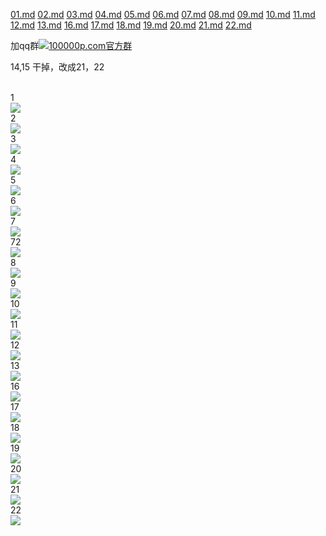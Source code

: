

[01.md](https://github.com/zhangshanhai/readthis-web/blob/master/pm/01.md)
[02.md](https://github.com/zhangshanhai/readthis-web/blob/master/pm/02.md)
[03.md](https://github.com/zhangshanhai/readthis-web/blob/master/pm/03.md)
[04.md](https://github.com/zhangshanhai/readthis-web/blob/master/pm/04.md)
[05.md](https://github.com/zhangshanhai/readthis-web/blob/master/pm/05.md)
[06.md](https://github.com/zhangshanhai/readthis-web/blob/master/pm/06.md)
[07.md](https://github.com/zhangshanhai/readthis-web/blob/master/pm/07.md)
[08.md](https://github.com/zhangshanhai/readthis-web/blob/master/pm/08.md)
[09.md](https://github.com/zhangshanhai/readthis-web/blob/master/pm/09.md)
[10.md](https://github.com/zhangshanhai/readthis-web/blob/master/pm/10.md)
[11.md](https://github.com/zhangshanhai/readthis-web/blob/master/pm/11.md)
[12.md](https://github.com/zhangshanhai/readthis-web/blob/master/pm/12.md)
[13.md](https://github.com/zhangshanhai/readthis-web/blob/master/pm/13.md)
[16.md](https://github.com/zhangshanhai/readthis-web/blob/master/pm/16.md)
[17.md](https://github.com/zhangshanhai/readthis-web/blob/master/pm/17.md)
[18.md](https://github.com/zhangshanhai/readthis-web/blob/master/pm/18.md)
[19.md](https://github.com/zhangshanhai/readthis-web/blob/master/pm/19.md)
[20.md](https://github.com/zhangshanhai/readthis-web/blob/master/pm/20.md)
[21.md](https://github.com/zhangshanhai/readthis-web/blob/master/pm/21.md)
[22.md](https://github.com/zhangshanhai/readthis-web/blob/master/pm/22.md)



加qq群[![](http://pub.idqqimg.com/wpa/images/group.png "100000p.com官方群")](http://shang.qq.com/wpa/qunwpa?idkey=bc60b852e963704404153f225800257ab64dc5727cab6e777166f7d76046ba7a)

14,15 干掉，改成21，22

<br>1<br>![](http://wx3.sinaimg.cn/mw690/625e5890ly1fed168ivzvj216o1kw7md.jpg)
<br>2<br>![](http://wx1.sinaimg.cn/mw690/625e5890ly1fed16cmzj9j216o1kwnfw.jpg)
<br>3<br>![](http://wx4.sinaimg.cn/mw690/625e5890ly1fed16h6renj216o1kwqlz.jpg)
<br>4<br>![](http://wx1.sinaimg.cn/mw690/625e5890ly1femp6j95qwj216o1kwkc3.jpg)
<br>5<br>![](http://wx2.sinaimg.cn/mw690/625e5890ly1femp6na8d9j216o1kwdzp.jpg)
<br>6<br>![](http://wx3.sinaimg.cn/mw690/625e5890ly1fed16wlynsj216o1kwh4y.jpg)
<br>7<br>![](http://wx1.sinaimg.cn/mw690/625e5890ly1fed176dh3oj216o1kwnde.jpg)
<br>72<br>![](http://wx3.sinaimg.cn/mw690/625e5890ly1fed1711w57j216o1kwk7p.jpg)
<br>8<br>![](http://wx1.sinaimg.cn/mw690/625e5890ly1fed17bkrsxj216o1kwnfi.jpg)
<br>9<br>![](http://wx2.sinaimg.cn/mw690/625e5890ly1femp6qvh0lj216o1kwql7.jpg)
<br>10<br>![](http://wx2.sinaimg.cn/mw690/625e5890ly1femp6v0e0nj216o1kwwz2.jpg)
<br>11<br>![](http://wx4.sinaimg.cn/mw690/625e5890ly1femp6y219dj216o1kwdvu.jpg)
<br>12<br>![](http://wx3.sinaimg.cn/mw690/625e5890ly1femp7y1u13j216o1kwqmt.jpg)
<br>13<br>![](http://wx1.sinaimg.cn/mw690/625e5890ly1fempfjpuajj21kw23vhdt.jpg)
<br>16<br>![](http://wx2.sinaimg.cn/mw690/625e5890ly1fempfywyrcj21kw23vnpd.jpg)
<br>17<br>![](http://wx3.sinaimg.cn/mw690/625e5890ly1fed18rd2dgj216o1kwwwm.jpg)
<br>18<br>![](http://wx2.sinaimg.cn/mw690/625e5890ly1fempgd6pufj21kw23vqv5.jpg)
<br>19<br>![](http://wx1.sinaimg.cn/mw690/625e5890ly1fed191kd7tj216o1kwqlo.jpg)
<br>20<br>![](http://wx1.sinaimg.cn/mw690/625e5890ly1fempgqupf1j21kw23ve81.jpg)
<br>21<br>![](http://wx3.sinaimg.cn/mw690/625e5890ly1femph7nmtlj21kw23vhdt.jpg)
<br>22<br>![](http://wx3.sinaimg.cn/mw690/625e5890ly1fempi3tmbfj216o1kwtpb.jpg)
